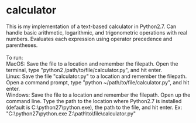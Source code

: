 # calculator
This is my implementation of a text-based calculator in Python2.7. Can handle basic arithmetic, logarithmic, and trigonometric operations with real numbers. Evaluates each expression using operator precedence and parentheses.\
\
To run:\
MacOS: Save the file to a location and remember the filepath. Open the terminal, type "python2 /path/to/file/calculator.py", and hit enter.\
Linux: Save the file "calculator.py" to a location and remember the filepath. Open a command prompt, type "python ~/path/to/file/calculator.py", and hit enter.\
Windows: Save the file to a location and remember the filepath. Open up the command line. Type the path to the location where Python2.7 is installed (default is C:\python27\python.exe), the path to the file, and hit enter. Ex: "C:\python27\python.exe Z:\path\to\file\calculator.py"
